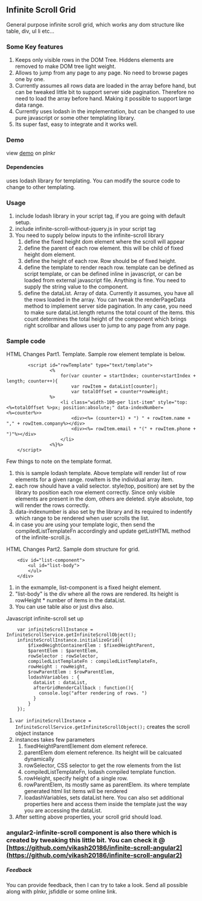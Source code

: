 ## Infinite Scroll Grid

General purpose infinite scroll grid, which works any dom structure like table, div, ul li etc...

### Some Key features
1. Keeps only visible rows in the DOM Tree. Hiddens elements are removed to make DOM tree light weight.
2. Allows to jump from any page to any page. No need to browse pages one by one.
3. Currently assumes all rows data are loaded in the array before hand, but can be tweaked little bit to support server side pagination. Therefore no need to load the array before hand. Making it possible to support large data range.
4. Currently uses lodash in the implementation, but can be changed to use pure javascript or some other templating library.
5. Its super fast, easy to integrate and it works well.

### Demo
view [demo](http://plnkr.co/edit/3dAtzxTQMr8oXibUWA67?p=preview) on plnkr


#### Dependencies
uses lodash library for templating. You can modify the source code to change to other templating.

### Usage
1. include lodash library in your script tag, if you are going with default setup.
2. include infinite-scroll-without-jquery.js in your script tag
3. You need to supply below inputs to the infinite-scroll library
   1. define the fixed height dom element where the scroll will appear
   2. define the parent of each row element. this will be child of fixed height dom element.
   3. define the height of each row. Row should be of fixed height.
   4. define the template to render reach row. template can be defined as script template, or can be defined inline in javascript, or can be loaded from external javascript file. Anything is fine. You need to supply the string value to the component.
   5. define the dataList. Array of data. Currently it assumes, you have all the rows loaded in the array. You can tweak the renderPageData method to implement server side pagination. In any case, you need to make sure dataList.length returns the total count of the items. this count determines the total height of the component which brings right scrollbar and allows user to jump to any page from any page.

### Sample code
HTML Changes Part1. Template. Sample row element template is below.
```
		<script id="rowTemplate" type="text/template">
        		<% 
					for(var counter = startIndex; counter<startIndex + length; counter++){
						var rowItem = dataList[counter];
						var totalOffset = counter*rowHeight;
				%>
					<li class="width-100-per list-item" style="top:<%=totalOffset %>px; position:absolute;" data-indexNumber=<%=counter%>>
						<div><%= (counter+1) + ") " + rowItem.name + "," + rowItem.company%></div>
                  		<div><%= rowItem.email + "(" + rowItem.phone + ")"%></div>
					</li>
				<%}%>		
    </script>
```
Few things to note on the template format.
1. this is sample lodash template. Above template will render list of row elements for a given range. rowItem is the individual array item.
2. each row should have a valid selector. style(top, position) are set by the library to position each row element correctly. Since only visible elements are present in the dom, others are deleted. style absolute, top will render the rows correctly.
3. data-indexnumber is also set by the library and its required to indentify which range to be rendered when user scrolls the list.
4. in case you are using your template logic, then send the compiledListTemplateFn accordingly and update getListHTML method of the infinite-scroll.js.

HTML Changes Part2. Sample dom structure for grid.
```
	<div id="list-component">
        <ul id="list-body">
        </ul>
    </div>
```
1. in the exmample, list-component is a fixed height element.
2. "list-body" is the div where all the rows are rendered. Its height is rowHeight * number of items in the dataList.
3. You can use table also or just divs also.

Javascript infinite-scroll set up
```
	var infiniteScrollInstance = InfiniteScrollService.getInfiniteScrollObject();
  	infiniteScrollInstance.initializeGrid({
		$fixedHeightContainerElem : $fixedHeightParent,
		$parentElem : $parentElem,
		rowSelector : rowSelector,
		compiledListTemplateFn : compiledListTemplateFn,
		rowHeight : rowHeight,
		$rowParentElem : $rowParentElem,
		lodashVariables : {
		  dataList : dataList,
		  afterGridRenderCallback : function(){
		    console.log("after rendering of rows. ")
		  }
		}
	});

```
1. ```var infiniteScrollInstance = InfiniteScrollService.getInfiniteScrollObject();``` creates the scroll object instance
2. instances takes few parameters
	1. fixedHeightParentElement dom element referece.
	2. parentElem dom element reference. Its height will be calcuated dynamically
	3. rowSelector, CSS selector to get the row elements from the list
	4. compiledListTemplateFn, lodash compiled template function.
	5. rowHeight, specify height of a single row.
	6. rowParentElem, its mostly same as parentElem. its where template generated html list items will be rendered
	7. loadashVariables, sets dataList here. You can also set additional properties here and access them inside the template just the way you are accessing the dataList.
3. After  setting above properties, your scroll grid should load.

### angular2-infinite-scroll component is also there which is created by tweaking this little bit. You can check it @ [https://github.com/vikash20186/infinite-scroll-angular2](https://github.com/vikash20186/infinite-scroll-angular2)

##### Feedback
You can provide feedback, then I can try to take a look. Send all possible along with plnkr, jsfiddle or some online link.